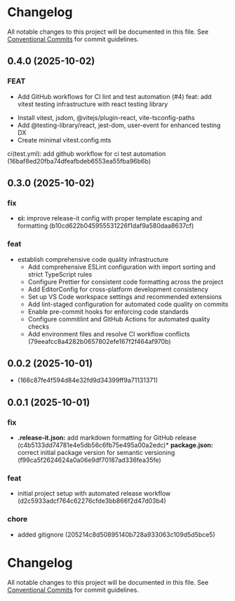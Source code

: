 # Changelog

All notable changes to this project will be documented in this file. See [Conventional Commits](https://conventionalcommits.org) for commit guidelines.


## 0.4.0 (2025-10-02)


### FEAT

* Add GitHub workflows for CI lint and test automation (#4)
  feat: add vitest testing infrastructure with react testing library

- Install vitest, jsdom, @vitejs/plugin-react, vite-tsconfig-paths
- Add @testing-library/react, jest-dom, user-event for enhanced testing DX
- Create minimal vitest.config.mts

ci(test.yml): add github workflow for ci test automation (16baf8ed20fba74dfeafbdeb6553ea55fba96b6b)

## 0.3.0 (2025-10-02)


### fix

* **ci:** improve release-it config with proper template escaping and formatting (b10cd622b045955531226f1daf9a580daa8637cf)

### feat

* establish comprehensive code quality infrastructure
    - Add comprehensive ESLint configuration with import sorting and strict TypeScript rules
  - Configure Prettier for consistent code formatting across the project
  - Add EditorConfig for cross-platform development consistency
  - Set up VS Code workspace settings and recommended extensions
  - Add lint-staged configuration for automated code quality on commits
  - Enable pre-commit hooks for enforcing code standards
  - Configure commitlint and GitHub Actions for automated quality checks
  - Add environment files and resolve CI workflow conflicts (79eeafcc8a4282b0657802efe167f2f464af970b)

## 0.0.2 (2025-10-01)

*  (166c87fe4f594d84e32fd9d34399ff9a71131371)

## 0.0.1 (2025-10-01)


### fix

* **.release-it.json:** add markdown formatting for GitHub release (c4b5133dd74781e4e5db56c6fb75e495a00a2edc)* **package.json:** correct initial package version for semantic versioning (f99ca5f2624624a0a06e9df70187ad336fea35fe)
### feat

* initial project setup with automated release workflow (d2c5933adcf764c62276cfde3bb866f2d47d03b4)
### chore

* added gitignore (205214c8d50895140b728a933063c109d5d5bce5)

# Changelog

All notable changes to this project will be documented in this file. See [Conventional Commits](https://conventionalcommits.org) for commit guidelines.
